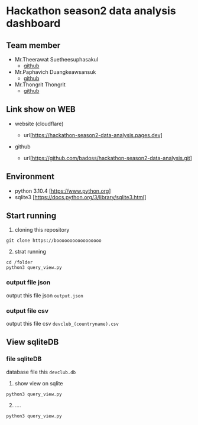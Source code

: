 # Hackathon season2 data analysis dashboard


## Team member

- Mr.Theerawat Suetheesuphasakul 
    - [github](https://github.com/sajarudth)
- Mr.Paphavich Duangkeawsansuk
    - [github](https://github.com/thaiversion)
- Mr.Thongrit Thongrit
    - [github](https://github.com/badoss)

## Link show on WEB

- website (cloudflare)
    - url[https://hackathon-season2-data-analysis.pages.dev]

- github
    - url[https://github.com/badoss/hackathon-season2-data-analysis.git]


## Environment 
- python 3.10.4     [https://www.python.org]
- sqlite3           [https://docs.python.org/3/library/sqlite3.html]

## Start running

1. cloning this repository
``` 
git clone https://booooooooooooooooo
```

2. strat running 
``` 
cd /folder
python3 query_view.py 
```

### output file json

output this file json `output.json`

### output file csv

output this file csv  `devclub_(countryname).csv`



## View sqliteDB

### file sqliteDB
database file this `devclub.db`

1. show view on sqlite
``` 
python3 query_view.py 
```
2. ....

``` 
python3 query_view.py 
```


